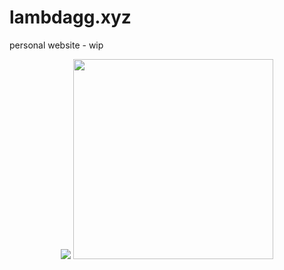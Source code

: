 # lambdagg.xyz
personal website - wip

<p align="center">
  <img src="https://cdn.discordapp.com/attachments/686172882820399132/847552469256634398/c6afab251a20e6d0eb80b983450bc66e_w200.gif">
  <img src="https://cdn.discordapp.com/attachments/686172882820399132/847552489221390366/1495554105_NcyuFYR.gif" width="320px">
</p>
